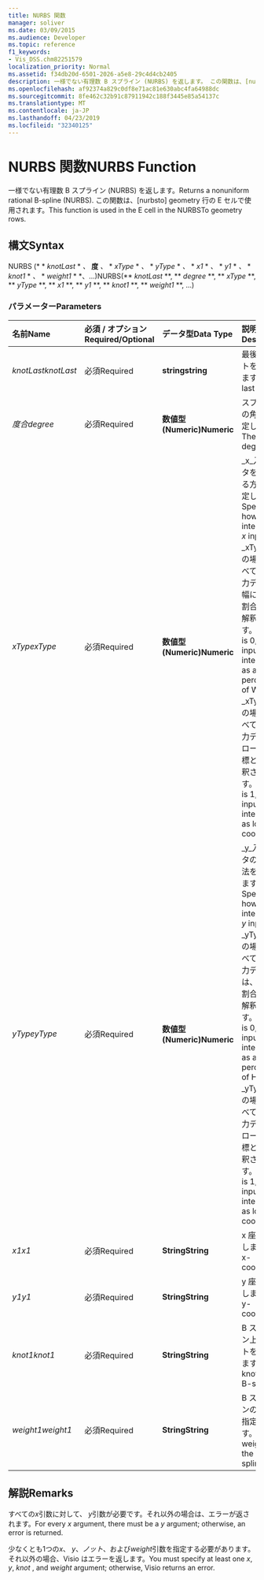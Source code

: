 ```yaml
---
title: NURBS 関数
manager: soliver
ms.date: 03/09/2015
ms.audience: Developer
ms.topic: reference
f1_keywords:
- Vis_DSS.chm82251579
localization_priority: Normal
ms.assetid: f34db20d-6501-2026-a5e8-29c4d4cb2405
description: 一様でない有理数 B スプライン (NURBS) を返します。 この関数は、[nurbsto] geometry 行の E セルで使用されます。
ms.openlocfilehash: af92374a829c0df8e71ac81e630abc4fa64988dc
ms.sourcegitcommit: 8fe462c32b91c87911942c188f3445e85a54137c
ms.translationtype: MT
ms.contentlocale: ja-JP
ms.lasthandoff: 04/23/2019
ms.locfileid: "32340125"
---
```

# <a name="nurbs-function"></a><span data-ttu-id="03572-104">NURBS 関数</span><span class="sxs-lookup"><span data-stu-id="03572-104">NURBS Function</span></span>

<span data-ttu-id="03572-105">一様でない有理数 B スプライン (NURBS) を返します。</span><span class="sxs-lookup"><span data-stu-id="03572-105">Returns a nonuniform rational B-spline (NURBS).</span></span> <span data-ttu-id="03572-106">この関数は、[nurbsto] geometry 行の E セルで使用されます。</span><span class="sxs-lookup"><span data-stu-id="03572-106">This function is used in the E cell in the NURBSTo geometry rows.</span></span>
  
## <a name="syntax"></a><span data-ttu-id="03572-107">構文</span><span class="sxs-lookup"><span data-stu-id="03572-107">Syntax</span></span>

<span data-ttu-id="03572-108">NURBS (\* \* *knotLast* \* *、* **度** *、* \* *xType* \* *、* \* *yType* \* *、* \* *x1* \* *、* \* *y1* \* *、* \* *knot1* \* *、* \* *weight1* \* \*、...)</span><span class="sxs-lookup"><span data-stu-id="03572-108">NURBS(\*\* *knotLast* \*\*, \*\* *degree* \*\*, \*\* *xType* \*\*, \*\* *yType* \*\*, \*\* *x1* \*\*, \*\* *y1* \*\*, \*\* *knot1* \*\*, \*\* *weight1* \*\*, ...)</span></span> 
  
### <a name="parameters"></a><span data-ttu-id="03572-109">パラメーター</span><span class="sxs-lookup"><span data-stu-id="03572-109">Parameters</span></span>

|<span data-ttu-id="03572-110">**名前**</span><span class="sxs-lookup"><span data-stu-id="03572-110">**Name**</span></span>|<span data-ttu-id="03572-111">**必須 / オプション**</span><span class="sxs-lookup"><span data-stu-id="03572-111">**Required/Optional**</span></span>|<span data-ttu-id="03572-112">**データ型**</span><span class="sxs-lookup"><span data-stu-id="03572-112">**Data Type**</span></span>|<span data-ttu-id="03572-113">**説明**</span><span class="sxs-lookup"><span data-stu-id="03572-113">**Description**</span></span>|
|:-----|:-----|:-----|:-----|
| <span data-ttu-id="03572-114">_knotLast_</span><span class="sxs-lookup"><span data-stu-id="03572-114">_knotLast_</span></span> <br/> |<span data-ttu-id="03572-115">必須</span><span class="sxs-lookup"><span data-stu-id="03572-115">Required</span></span>  <br/> |<span data-ttu-id="03572-116">**string**</span><span class="sxs-lookup"><span data-stu-id="03572-116">**string**</span></span> <br/> | <span data-ttu-id="03572-117">最後のノットを指定します。</span><span class="sxs-lookup"><span data-stu-id="03572-117">The last knot.</span></span>  <br/> |
| <span data-ttu-id="03572-118">_度合_</span><span class="sxs-lookup"><span data-stu-id="03572-118">_degree_</span></span> <br/> |<span data-ttu-id="03572-119">必須</span><span class="sxs-lookup"><span data-stu-id="03572-119">Required</span></span>  <br/> |<span data-ttu-id="03572-120">**数値型 (Numeric)**</span><span class="sxs-lookup"><span data-stu-id="03572-120">**Numeric**</span></span> <br/> |<span data-ttu-id="03572-121">スプラインの角度を指定します。</span><span class="sxs-lookup"><span data-stu-id="03572-121">The spline's degree.</span></span>  <br/> |
| <span data-ttu-id="03572-122">_xType_</span><span class="sxs-lookup"><span data-stu-id="03572-122">_xType_</span></span> <br/> |<span data-ttu-id="03572-123">必須</span><span class="sxs-lookup"><span data-stu-id="03572-123">Required</span></span>  <br/> |<span data-ttu-id="03572-124">**数値型 (Numeric)**</span><span class="sxs-lookup"><span data-stu-id="03572-124">**Numeric**</span></span> <br/> |<span data-ttu-id="03572-125">_x_入力データを解釈する方法を指定します。</span><span class="sxs-lookup"><span data-stu-id="03572-125">Specifies how to interpret the  _x_ input data.</span></span> <span data-ttu-id="03572-126">_xType_が0の場合、すべての_x_入力データは幅に対する割合として解釈されます。</span><span class="sxs-lookup"><span data-stu-id="03572-126">If  _xType_ is 0, all  _x_ input data is interpreted as a percentage of Width.</span></span> <span data-ttu-id="03572-127">_xType_が1の場合、すべての_x_入力データはローカル座標として解釈されます。</span><span class="sxs-lookup"><span data-stu-id="03572-127">If  _xType_ is 1, all  _x_ input data is interpreted as local coordinates.</span></span>  <br/> |
| <span data-ttu-id="03572-128">_yType_</span><span class="sxs-lookup"><span data-stu-id="03572-128">_yType_</span></span> <br/> |<span data-ttu-id="03572-129">必須</span><span class="sxs-lookup"><span data-stu-id="03572-129">Required</span></span>  <br/> |<span data-ttu-id="03572-130">**数値型 (Numeric)**</span><span class="sxs-lookup"><span data-stu-id="03572-130">**Numeric**</span></span> <br/> |<span data-ttu-id="03572-131">_y_入力データの解釈方法を指定します。</span><span class="sxs-lookup"><span data-stu-id="03572-131">Specifies how to interpret the  _y_ input data.</span></span> <span data-ttu-id="03572-132">_yType_が0の場合、すべての_y_入力データは、高さの割合として解釈されます。</span><span class="sxs-lookup"><span data-stu-id="03572-132">If  _yType_ is 0, all  _y_ input data is interpreted as a percentage of Height.</span></span> <span data-ttu-id="03572-133">_yType_が1の場合、すべての_y_入力データはローカル座標として解釈されます。</span><span class="sxs-lookup"><span data-stu-id="03572-133">If  _yType_ is 1, all  _y_ input data is interpreted as local coordinates.</span></span>  <br/> |
| <span data-ttu-id="03572-134">_x1_</span><span class="sxs-lookup"><span data-stu-id="03572-134">_x1_</span></span> <br/> |<span data-ttu-id="03572-135">必須</span><span class="sxs-lookup"><span data-stu-id="03572-135">Required</span></span>  <br/> |<span data-ttu-id="03572-136">**String**</span><span class="sxs-lookup"><span data-stu-id="03572-136">**String**</span></span> <br/> |<span data-ttu-id="03572-137">x 座標を指定します。</span><span class="sxs-lookup"><span data-stu-id="03572-137">An x-coordinate.</span></span>  <br/> |
| <span data-ttu-id="03572-138">_y1_</span><span class="sxs-lookup"><span data-stu-id="03572-138">_y1_</span></span> <br/> |<span data-ttu-id="03572-139">必須</span><span class="sxs-lookup"><span data-stu-id="03572-139">Required</span></span>  <br/> |<span data-ttu-id="03572-140">**String**</span><span class="sxs-lookup"><span data-stu-id="03572-140">**String**</span></span> <br/> |<span data-ttu-id="03572-141">y 座標を指定します。</span><span class="sxs-lookup"><span data-stu-id="03572-141">A y-coordinate.</span></span>  <br/> |
| <span data-ttu-id="03572-142">_knot1_</span><span class="sxs-lookup"><span data-stu-id="03572-142">_knot1_</span></span> <br/> |<span data-ttu-id="03572-143">必須</span><span class="sxs-lookup"><span data-stu-id="03572-143">Required</span></span>  <br/> |<span data-ttu-id="03572-144">**String**</span><span class="sxs-lookup"><span data-stu-id="03572-144">**String**</span></span> <br/> |<span data-ttu-id="03572-145">B スプライン上のノットを指定します。</span><span class="sxs-lookup"><span data-stu-id="03572-145">A knot on the B-spline.</span></span>  <br/> |
| <span data-ttu-id="03572-146">_weight1_</span><span class="sxs-lookup"><span data-stu-id="03572-146">_weight1_</span></span> <br/> |<span data-ttu-id="03572-147">必須</span><span class="sxs-lookup"><span data-stu-id="03572-147">Required</span></span>  <br/> |<span data-ttu-id="03572-148">**String**</span><span class="sxs-lookup"><span data-stu-id="03572-148">**String**</span></span> <br/> |<span data-ttu-id="03572-149">B スプラインの太さを指定します。</span><span class="sxs-lookup"><span data-stu-id="03572-149">A weight on the B-spline.</span></span>  <br/> |
   
## <a name="remarks"></a><span data-ttu-id="03572-150">解説</span><span class="sxs-lookup"><span data-stu-id="03572-150">Remarks</span></span>

<span data-ttu-id="03572-151">すべての*x*引数に対して、 *y*引数が必要です。それ以外の場合は、エラーが返されます。</span><span class="sxs-lookup"><span data-stu-id="03572-151">For every  *x*  argument, there must be a  *y*  argument; otherwise, an error is returned.</span></span> 
  
<span data-ttu-id="03572-152">少なくとも1つの*x*、 *y*、*ノット*、および*weight*引数を指定する必要があります。それ以外の場合、Visio はエラーを返します。</span><span class="sxs-lookup"><span data-stu-id="03572-152">You must specify at least one  *x*, *y*, *knot*  , and  *weight*  argument; otherwise, Visio returns an error.</span></span> 
  

